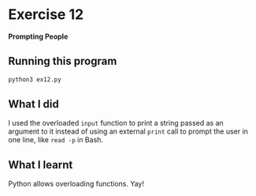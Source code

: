 # Exercise 12

**Prompting People**

## Running this program

```sh
python3 ex12.py
```

## What I did

I used the overloaded `input` function to print a string passed as an argument to it instead of using an external `print` call to prompt the user in one line, like `read -p` in Bash.

## What I learnt

Python allows overloading functions.
Yay!
